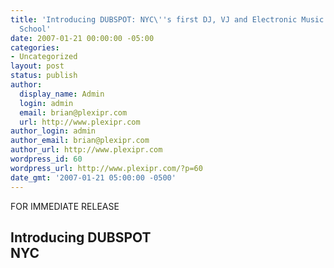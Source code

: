 ```yaml
---
title: 'Introducing DUBSPOT: NYC\''s first DJ, VJ and Electronic Music Production
  School'
date: 2007-01-21 00:00:00 -05:00
categories:
- Uncategorized
layout: post
status: publish
author:
  display_name: Admin
  login: admin
  email: brian@plexipr.com
  url: http://www.plexipr.com
author_login: admin
author_email: brian@plexipr.com
author_url: http://www.plexipr.com
wordpress_id: 60
wordpress_url: http://www.plexipr.com/?p=60
date_gmt: '2007-01-21 05:00:00 -0500'
---
```


<p>FOR IMMEDIATE RELEASE</p>
<h2>Introducing DUBSPOT<br />
NYC</p>
